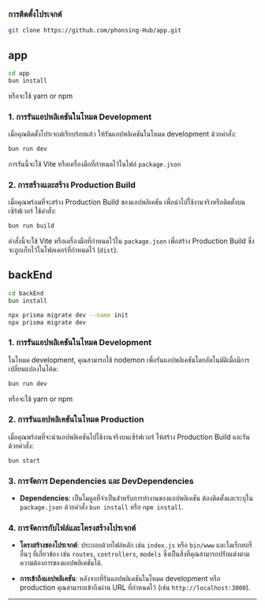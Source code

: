 
### การติดตั้งโปรเจกต์

```bash
git clone https://github.com/phonsing-Hub/app.git
```
## app

```bash
cd app
bun install
```
หรือจะใช้ yarn or npm 

### 1. การรันแอปพลิเคชันในโหมด Development

เมื่อคุณติดตั้งโปรเจกต์เรียบร้อยแล้ว ให้รันแอปพลิเคชันในโหมด development ด้วยคำสั่ง:

```bash
bun run dev
```
การรันนี้จะใช้ Vite หรือเครื่องมือที่กำหนดไว้ในไฟล์ `package.json` 

### 2. การสร้างและสร้าง Production Build

เมื่อคุณพร้อมที่จะสร้าง Production Build ของแอปพลิเคชัน เพื่อนำไปใช้งานจริงหรือติดตั้งบนเซิร์ฟเวอร์ ใช้คำสั่ง:

```bash
bun run build
```

คำสั่งนี้จะใช้ Vite หรือเครื่องมือที่กำหนดไว้ใน `package.json` เพื่อสร้าง Production Build ซึ่งจะถูกเก็บไว้ในโฟลเดอร์ที่กำหนดไว้ (`dist`).


## backEnd

```bash
cd backEnd
bun install

npx prisma migrate dev --name init
npx prisma migrate dev
```
### 1. การรันแอปพลิเคชันในโหมด Development

ในโหมด development, คุณสามารถใช้ nodemon เพื่อรันแอปพลิเคชันโดยอัตโนมัติเมื่อมีการเปลี่ยนแปลงในโค้ด:

```bash
bun run dev
```
หรือจะใช้ yarn or npm

### 2. การรันแอปพลิเคชันในโหมด Production

เมื่อคุณพร้อมที่จะนำแอปพลิเคชันไปใช้งานจริงบนเซิร์ฟเวอร์ ให้สร้าง Production Build และรันด้วยคำสั่ง:

```bash
bun start
```

### 3. การจัดการ Dependencies และ DevDependencies

- **Dependencies**: เป็นโมดูลที่จำเป็นสำหรับการทำงานของแอปพลิเคชัน ต้องติดตั้งและระบุใน `package.json` ด้วยคำสั่ง `bun install` หรือ `npm install`.

### 4. การจัดการกับไฟล์และโครงสร้างโปรเจกต์

- **โครงสร้างของโปรเจกต์**: ประกอบด้วยไฟล์หลัก เช่น `index.js` หรือ `bin/www` และไดเร็กทอรี่อื่นๆ ที่เกี่ยวข้อง เช่น `routes`, `controllers`, `models` ซึ่งเป็นสิ่งที่คุณสามารถปรับแต่งตามความต้องการของแอปพลิเคชันได้.

- **การเข้าถึงแอปพลิเคชัน**: หลังจากที่รันแอปพลิเคชันในโหมด development หรือ production คุณสามารถเข้าถึงผ่าน URL ที่กำหนดไว้ (เช่น `http://localhost:3000`).

---
